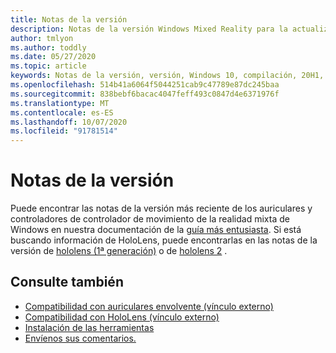 ```yaml
---
title: Notas de la versión
description: Notas de la versión Windows Mixed Reality para la actualización 2020 de Windows 10 (también conocida como 2004).
author: tmlyon
ms.author: toddly
ms.date: 05/27/2020
ms.topic: article
keywords: Notas de la versión, versión, Windows 10, compilación, 20H1, so, 2020 de mayo de 2004
ms.openlocfilehash: 514b41a6064f5044251cab9c47789e87dc245baa
ms.sourcegitcommit: 838bebf6bacac4047feff493c0847d4e6371976f
ms.translationtype: MT
ms.contentlocale: es-ES
ms.lasthandoff: 10/07/2020
ms.locfileid: "91781514"
---
```

# <a name="release-notes"></a>Notas de la versión

Puede encontrar las notas de la versión más reciente de los auriculares y controladores de controlador de movimiento de la realidad mixta de Windows en nuestra documentación de la [guía más entusiasta](https://docs.microsoft.com/windows/mixed-reality/enthusiast-guide/mixed-reality-software). Si está buscando información de HoloLens, puede encontrarlas en las notas de la versión de [hololens (1ª generación)](https://docs.microsoft.com/hololens/hololens1-release-notes) o de [hololens 2](https://docs.microsoft.com/hololens/hololens-release-notes) .

## <a name="see-also"></a>Consulte también
* [Compatibilidad con auriculares envolvente (vínculo externo)](https://docs.microsoft.com/windows/mixed-reality/enthusiast-guide/troubleshooting-windows-mixed-reality)
* [Compatibilidad con HoloLens (vínculo externo)](https://support.microsoft.com/products/hololens)
* [Instalación de las herramientas](../develop/install-the-tools.md)
* [Envíenos sus comentarios.](../give-us-feedback.md)
